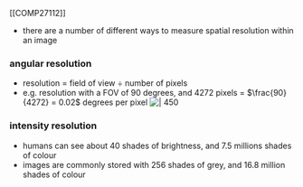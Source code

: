 [[COMP27112]]

- there are a number of different ways to measure spatial resolution within an image

### angular resolution
- resolution = field of view $\div$ number of pixels
- e.g. resolution with a FOV of 90 degrees, and 4272 pixels = $\frac{90}{4272} = 0.02$ degrees per pixel
![ | 450](https://i.imgur.com/WTmyYt5.png)

### intensity resolution
- humans can see about 40 shades of brightness, and 7.5 millions shades of colour
- images are commonly stored with 256 shades of grey, and 16.8 million shades of colour
